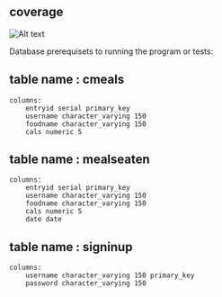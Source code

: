 coverage
----------------------
![Alt text](relative%20path/main/TEST_COVERAGE.png?raw=true "coerage results")

Database prerequisets to running the program or tests:

table name : cmeals
-------------------------
	columns: 
		entryid serial primary_key
		username character_varying 150
		foodname character_varying 150
		cals numeric 5

table name : mealseaten
-------------------------
	columns: 
		entryid serial primary_key
		username character_varying 150
		foodname character_varying 150
		cals numeric 5
		date date

table name : signinup
-------------------------
	columns: 
		username character_varying 150 primary_key
		password character_varying 150
